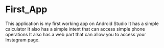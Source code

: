 # First_App
This application is my first working app on Android Studio
It has a simple calculator
It also has a simple intent that can access simple phone operations
It also has a web part that can allow you to access your Instagram page. 
